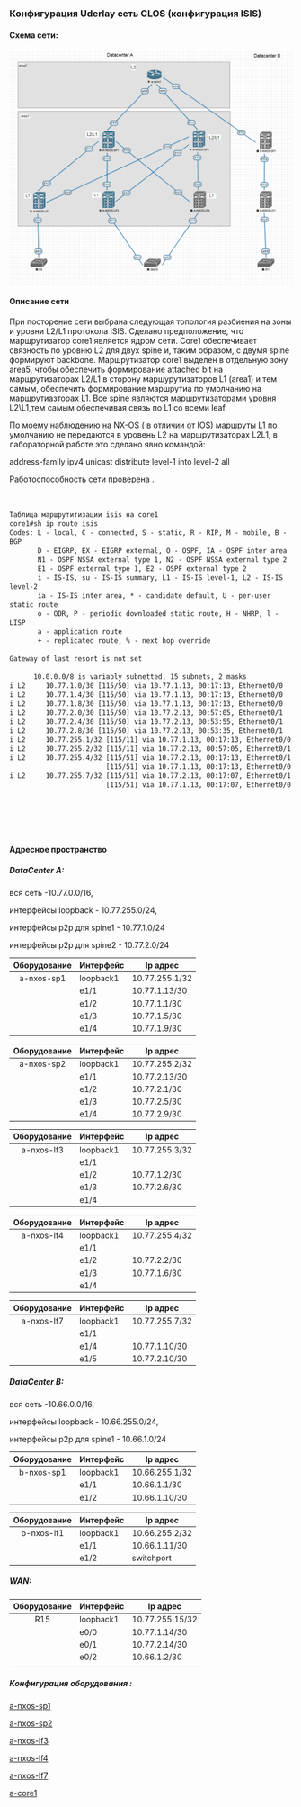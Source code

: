 ### 					  						Конфигурация Uderlay сеть СLOS  (конфигурация ISIS)	



#### Схема сети:

![](https://github.com/dmn111/otus1/blob/master/underlay%20isis/%D0%A1%D1%85%D0%B5%D0%BC%D0%B0%20ISIS%20%D0%B4%D0%BB%D1%8F%20underlay%20%D1%81%D0%B5%D1%82%D0%B8%20CLOS.PNG)

#### Описание сети

При посторение сети выбрана следующая топология  разбиения на зоны и уровни  L2/L1 протокола ISIS. Сделано предположение, что маршрутизатор core1 является ядром сети.  Core1 обеспечивает  связность по уровню L2  для двух spine и, таким образом,  с двумя spine формируют backbone.  Маршрутизатор core1 выделен в отдельную зону area5, чтобы обеспечить формирование attached bit на маршрутизаторах L2/L1  в сторону маршурутизаторов L1 (areа1) и тем самым, обеспечить формирование маршрутиа по умолчанию на маршрутиазторах L1. Все spine  являются маршрутизаторами уровня L2\L1,тем самым обеспечивая связь по L1  со всеми  leaf.  

По моему наблюдению на  NX-OS  ( в отличии от IOS) маршруты L1 по умолчанию не  передаются в уровень L2  на маршрутизаторах L2L1, в лабораторной работе это сделано явно командой:

   address-family ipv4 unicast
    distribute level-1 into level-2 all

Работоспособность сети проверена .

<pre><code>

Таблица маршрутитизации isis на сore1
core1#sh ip route isis 
Codes: L - local, C - connected, S - static, R - RIP, M - mobile, B - BGP
       D - EIGRP, EX - EIGRP external, O - OSPF, IA - OSPF inter area 
       N1 - OSPF NSSA external type 1, N2 - OSPF NSSA external type 2
       E1 - OSPF external type 1, E2 - OSPF external type 2
       i - IS-IS, su - IS-IS summary, L1 - IS-IS level-1, L2 - IS-IS level-2
       ia - IS-IS inter area, * - candidate default, U - per-user static route
       o - ODR, P - periodic downloaded static route, H - NHRP, l - LISP
       a - application route
       + - replicated route, % - next hop override

Gateway of last resort is not set

      10.0.0.0/8 is variably subnetted, 15 subnets, 2 masks
i L2     10.77.1.0/30 [115/50] via 10.77.1.13, 00:17:13, Ethernet0/0
i L2     10.77.1.4/30 [115/50] via 10.77.1.13, 00:17:13, Ethernet0/0
i L2     10.77.1.8/30 [115/50] via 10.77.1.13, 00:17:13, Ethernet0/0
i L2     10.77.2.0/30 [115/50] via 10.77.2.13, 00:57:05, Ethernet0/1
i L2     10.77.2.4/30 [115/50] via 10.77.2.13, 00:53:55, Ethernet0/1
i L2     10.77.2.8/30 [115/50] via 10.77.2.13, 00:53:35, Ethernet0/1
i L2     10.77.255.1/32 [115/11] via 10.77.1.13, 00:17:13, Ethernet0/0
i L2     10.77.255.2/32 [115/11] via 10.77.2.13, 00:57:05, Ethernet0/1
i L2     10.77.255.4/32 [115/51] via 10.77.2.13, 00:17:13, Ethernet0/1
                        [115/51] via 10.77.1.13, 00:17:13, Ethernet0/0
i L2     10.77.255.7/32 [115/51] via 10.77.2.13, 00:17:07, Ethernet0/1
                        [115/51] via 10.77.1.13, 00:17:07, Ethernet0/0





</code></pre>


#### Адресное пространство

##### DataCenter A:   

вся сеть -10.77.0.0/16,   

интерфейсы loopback  - 10.77.255.0/24, 

интерфейсы p2p  для spine1  - 10.77.1.0/24 

интерфейсы p2p  для spine2  - 10.77.2.0/24 

| Оборудование | Интерфейс | Ip адрес       |
| :----------: | --------- | -------------- |
|  a-nxos-sp1  | loopback1 | 10.77.255.1/32 |
|              | e1/1      | 10.77.1.13/30  |
|              | e1/2      | 10.77.1.1/30   |
|              | e1/3      | 10.77.1.5/30   |
|              | e1/4      | 10.77.1.9/30   |


| Оборудование | Интерфейс | Ip адрес       |
| :----------: | --------- | -------------- |
|  a-nxos-sp2  | loopback1 | 10.77.255.2/32 |
|              | e1/1      | 10.77.2.13/30  |
|              | e1/2      | 10.77.2.1/30   |
|              | e1/3      | 10.77.2.5/30   |
|              | e1/4      | 10.77.2.9/30   |

| Оборудование | Интерфейс | Ip адрес       |
| :----------: | --------- | -------------- |
|  a-nxos-lf3  | loopback1 | 10.77.255.3/32 |
|              | e1/1      |                |
|              | e1/2      | 10.77.1.2/30   |
|              | e1/3      | 10.77.2.6/30   |
|              | e1/4      |                |

| Оборудование | Интерфейс | Ip адрес       |
| :----------: | --------- | -------------- |
|  a-nxos-lf4  | loopback1 | 10.77.255.4/32 |
|              | e1/1      |                |
|              | e1/2      | 10.77.2.2/30   |
|              | e1/3      | 10.77.1.6/30   |
|              | e1/4      |                |

| Оборудование | Интерфейс | Ip адрес       |
| :----------: | --------- | -------------- |
|  a-nxos-lf7  | loopback1 | 10.77.255.7/32 |
|              | e1/1      |                |
|              | e1/4      | 10.77.1.10/30  |
|              | e1/5      | 10.77.2.10/30  |

##### DataCenter  B:   

вся сеть -10.66.0.0/16, 

интерфейсы loopback  - 10.66.255.0/24, 

интерфейсы p2p  для spine1 - 10.66.1.0/24 

| Оборудование | Интерфейс | Ip адрес       |
| :----------: | --------- | -------------- |
|  b-nxos-sp1  | loopback1 | 10.66.255.1/32 |
|              | e1/1      | 10.66.1.1/30   |
|              | e1/2      | 10.66.1.10/30  |

| Оборудование | Интерфейс | Ip адрес       |
| :----------: | --------- | -------------- |
|  b-nxos-lf1  | loopback1 | 10.66.255.2/32 |
|              | e1/1      | 10.66.1.11/30  |
|              | e1/2      | switchport     |

##### WAN: 

| Оборудование | Интерфейс | Ip адрес        |
| :----------: | --------- | --------------- |
|     R15      | loopback1 | 10.77.255.15/32 |
|              | e0/0      | 10.77.1.14/30   |
|              | e0/1      | 10.77.2.14/30   |
|              | e0/2      | 10.66.1.2/30    |
|              |           |                 |



##### Конфигурация оборудования :

[a-nxos-sp1](https://github.com/dmn111/otus1/blob/master/underlay%20isis/b-nxos-sp1.conf.md)

[a-nxos-sp2](https://github.com/dmn111/otus1/blob/master/underlay%20isis/a-nxos-sp2.conf.md)

[a-nxos-lf3](https://github.com/dmn111/otus1/blob/master/underlay%20isis/a-nxos-lf3.conf.md)

[a-nxos-lf4](https://github.com/dmn111/otus1/blob/master/underlay%20isis/a-nxos-lf4.conf.md)

[a-nxos-lf7](https://github.com/dmn111/otus1/blob/master/underlay%20isis/a-nxos-lf7.conf.md)

[a-core1](https://github.com/dmn111/otus1/blob/master/underlay%20isis/a-core1.conf.md)